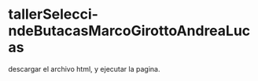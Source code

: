 # tallerSelecci-ndeButacasMarcoGirottoAndreaLucas

descargar el archivo html, y ejecutar la pagina.
